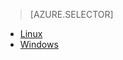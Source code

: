 
> [AZURE.SELECTOR]
- [Linux](/documentation/articles/hdinsight-hadoop-customize-cluster-v1/)
- [Windows](/documentation/articles/hdinsight-hadoop-customize-cluster-v1/)

